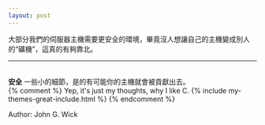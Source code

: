 ```yaml
---
layout: post
---
```


大部分我們的伺服器主機需要更安全的環境，畢竟沒人想讓自己的主機變成別人的“礦機”，這真的有夠靠北。
<hr>
<br>
<b>安全</b>
一些小的細節，是的有可能你的主機就會被貢獻出去。<br>
{% comment %}
Yep, it's just my thoughts, why I like C.
{% include my-themes-great-include.html %}
{% endcomment %}

Author: John G. Wick
